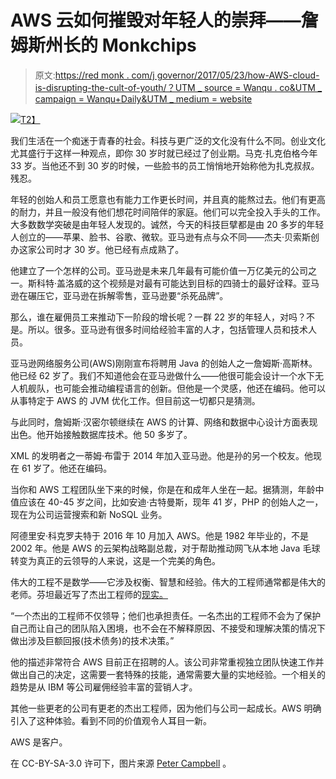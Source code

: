 # AWS 云如何摧毁对年轻人的崇拜——詹姆斯州长的 Monkchips

> 原文:[https://red monk . com/j governor/2017/05/23/how-AWS-cloud-is-disrupting-the-cult-of-youth/？UTM _ source = Wanqu . co&UTM _ campaign = Wanqu+Daily&UTM _ medium = website](https://redmonk.com/jgovernor/2017/05/23/how-aws-cloud-is-demolishing-the-cult-of-youth/?utm_source=wanqu.co&utm_campaign=Wanqu+Daily&utm_medium=website)

[![](../Images/36b9acc016a8c418b8f5c54dd032158d.png)T2】](http://jgovernor-media.redmonk.com/jgovernor/files/2017/05/gosling.png)

我们生活在一个痴迷于青春的社会。科技与更广泛的文化没有什么不同。创业文化尤其盛行于这样一种观点，即你 30 岁时就已经过了创业期。马克·扎克伯格今年 33 岁。当他还不到 30 岁的时候，一些脸书的员工悄悄地开始称他为扎克叔叔。残忍。

年轻的创始人和员工愿意也有能力工作更长时间，并且真的能熬过去。他们有更高的耐力，并且一般没有他们想花时间陪伴的家庭。他们可以完全投入手头的工作。大多数数学突破是由年轻人发现的。诚然，今天的科技巨擘都是由 20 多岁的年轻人创立的——苹果、脸书、谷歌、微软。亚马逊有点与众不同——杰夫·贝索斯创办这家公司时才 30 岁。他已经有点成熟了。

他建立了一个怎样的公司。亚马逊是未来几年最有可能价值一万亿美元的公司之一。斯科特·盖洛威的这个视频是对最有可能达到目标的四骑士的最好诠释。亚马逊在碾压它，亚马逊在拆解零售，亚马逊要“杀死品牌”。

那么，谁在雇佣员工来推动下一阶段的增长呢？一群 22 岁的年轻人，对吗？不是。所以。很多。亚马逊有很多时间给经验丰富的人才，包括管理人员和技术人员。

亚马逊网络服务公司(AWS)刚刚宣布将聘用 Java 的创始人之一詹姆斯·高斯林。他已经 62 岁了。我们不知道他会在亚马逊做什么——他很可能会设计一个水下无人机舰队，也可能会推动编程语言的创新。但他是一个灵感，他还在编码。他可以从事特定于 AWS 的 JVM 优化工作。但目前这一切都只是猜测。

与此同时，詹姆斯·汉密尔顿继续在 AWS 的计算、网络和数据中心设计方面表现出色。他开始接触数据库技术。他 50 多岁了。

XML 的发明者之一蒂姆·布雷于 2014 年加入亚马逊。他是孙的另一个校友。他现在 61 岁了。他还在编码。

当你和 AWS 工程团队坐下来的时候，你是在和成年人坐在一起。据猜测，年龄中值应该在 40-45 岁之间，比如安迪·古特曼斯，现年 41 岁，PHP 的创始人之一，现在为公司运营搜索和新 NoSQL 业务。

阿德里安·科克罗夫特于 2016 年 10 月加入 AWS。他是 1982 年毕业的，不是 2002 年。他是 AWS 的云架构战略副总裁，对于帮助推动网飞从本地 Java 毛球转变为真正的云领导的人来说，这是一个完美的角色。

伟大的工程不是数学——它涉及权衡、智慧和经验。伟大的工程师通常都是伟大的老师。芬坦最近写了杰出工程师的[现实。](https://redmonk.com/fryan/2016/12/12/on-the-myth-of-the-10x-engineer-and-the-reality-of-the-distinguished-engineer/)

“一个杰出的工程师不仅领导；他们也承担责任。一名杰出的工程师不会为了保护自己而让自己的团队陷入困境，也不会在不解释原因、不接受和理解决策的情况下做出涉及巨额回报(技术债务)的技术决策。”

他的描述非常符合 AWS 目前正在招聘的人。该公司非常重视独立团队快速工作并做出自己的决定，这需要一套特殊的技能，通常需要大量的实地经验。一个相关的趋势是从 IBM 等公司雇佣经验丰富的营销人才。

其他一些更老的公司有更老的杰出工程师，因为他们与公司一起成长。AWS 明确引入了这种体验。看到不同的价值观令人耳目一新。

AWS 是客户。

在 CC-BY-SA-3.0 许可下，图片来源 [Peter Campbell](https://petercampbell.blogspot.co.uk/) 。